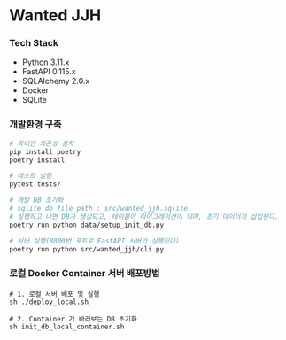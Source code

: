 # Wanted JJH

### Tech Stack
- Python 3.11.x
- FastAPI 0.115.x
- SQLAlchemy 2.0.x
- Docker
- SQLite


### 개발환경 구축
```bash
# 파이썬 의존성 설치
pip install poetry
poetry install

# 테스트 실행
pytest tests/

# 개발 DB 초기화
# sqlite db file path : src/wanted_jjh.sqlite
# 실행하고 나면 DB가 생성되고, 테이블이 마이그레이션이 되며, 초기 데이터가 삽입된다.
poetry run python data/setup_init_db.py

# 서버 실행(8000번 포트로 FastAPI 서버가 실행된다)
poetry run python src/wanted_jjh/cli.py
```

### 로컬 Docker Container 서버 배포방법
```
# 1. 로컬 서버 배포 및 실행
sh ./deploy_local.sh

# 2. Container 가 바라보는 DB 초기화
sh init_db_local_container.sh 
```
